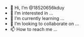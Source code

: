 - 👋 Hi, I’m @18520656kduy
- 👀 I’m interested in ...
- 🌱 I’m currently learning ...
- 💞️ I’m looking to collaborate on ...
- 📫 How to reach me ...

<!---
18520656kduy/18520656kduy is a ✨ special ✨ repository because its `README.md` (this file) appears on your GitHub profile.
You can click the Preview link to take a look at your changes.
--->
